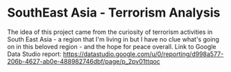 # SouthEast Asia - Terrorism Analysis
The idea of this project came from the curiosity of terrorism activities in South East Asia - a region that I'm living in but I have no clue what's going on in this beloved region - and the hope for peace overall.
Link to Google Data Studio report: https://datastudio.google.com/u/0/reporting/d998a577-206b-4627-ab0e-488982746dbf/page/p_2pv01ttqoc
